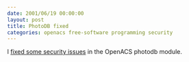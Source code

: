 ```yaml
---
date: 2001/06/19 00:00:00
layout: post
title: PhotoDB fixed
categories: openacs free-software programming security
---
```


I [fixed some security issues](http://kurup.org/acs/photodb.html) in
the OpenACS photodb module.
